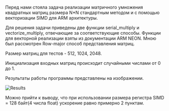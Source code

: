 Перед нами стояла задача реализации матричного умножения квадратных матриц размера N*N стандартным методом и с помощью векторизации SIMD для ARM архитектуры. 

Для решения задачи приведены две функции serial_multiply и vectorize_multiply, отвечающие за соответствующие способы. Функции для векторной реализации взяты из документации ARM NEON. Мною был рассмотрен Row-major способ представления матриц.

Размер матриц для тестов - 512, 1024, 2048.

Инициализация входных матриц происходит случайными числами от 0 до 1.

Результаты работы программы представлены на изображении.

![Results](https://github.com/)

Можно прийти к выводу, что при использовании размера регистра SIMD = 128 байт(4 числа float) ускорение равно примерно 2 пунктам.